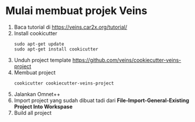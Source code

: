 # Mulai membuat projek Veins

1. Baca tutorial di https://veins.car2x.org/tutorial/
2. Install cookicutter
    ```
    sudo apt-get update
    sudo apt-get install cookicutter
    ```
3. Unduh project template https://github.com/veins/cookiecutter-veins-project
4. Membuat project
    ```
    cookicutter cookiecutter-veins-project
    ```
5. Jalankan Omnet++
6. Import project yang sudah dibuat tadi dari __File-Import-General-Existing Project Into Workspase__
1. Build all project


